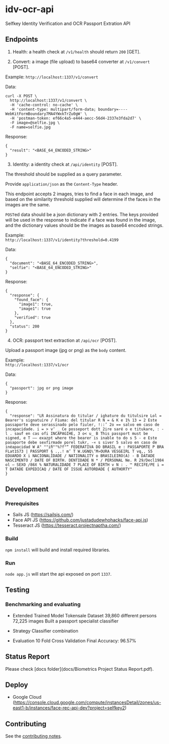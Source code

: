 # idv-ocr-api
Selfkey Identity Verification and OCR Passport Extration API

## Endpoints
1) Health: a health check at `/v1/health` should return `200` [GET].

2) Convert: a image (file upload) to base64 converter at `/v1/convert` [POST].

Example:
`http://localhost:1337/v1/convert`

Data:
```
curl -X POST \
  http://localhost:1337/v1/convert \
  -H 'cache-control: no-cache' \
  -H 'content-type: multipart/form-data; boundary=----WebKitFormBoundary7MA4YWxkTrZu0gW' \
  -H 'postman-token: ef66c4a5-e444-aecc-56d4-2337e3fda2d7' \
  -F image=@selfie.jpg \
  -F name=selfie.jpg
```
Response:
```
{
  "result": "<BASE_64_ENCODED_STRING>"
}
```

3) Identity: a identity check at `/api/identity` [POST].

The threshold should be supplied as a query parameter.

Provide `application/json` as the `Content-Type` header.

This endpoint accepts 2 images, tries to find a face in each image, and
based on the similarity threshold supplied will determine if the faces in
the images are the same.

`POST`ed data should be a json dictionary with 2 entries. The keys provided
will be used in the response to indicate if a face was found in the image,
and the dictionary values should be the images as base64 encoded strings.

Example:  
`http://localhost:1337/v1/identity?threshold=0.4199`  

Data:  
```
{
  "document": "<BASE_64_ENCODED_STRING>",
  "selfie": "<BASE_64_ENCODED_STRING>"
}
```
Response:
```
{
  "response": {
    "found_face": {
      "image1": true,
      "image1": true
    },
    "verified": true
  },
  "status": 200
}
```

4) OCR: passport text extraction at `/api/ocr` [POST].

Upload a passport image (jpg or png) as the `body` content.

Example:  
`http://localhost:1337/v1/ocr`  

Data:  
```
{
  "passport": jpg or png image
}
```
Response:
```
{
  "response": "LR Assinatura do titular / ighature du titulsire Lol = Bearer's signatuire / Fiuma: del titular R N = & K e 1% 13 = 2 Este passaporte deve serassinado pelo fiuler, !::’ 2o == salvo em caso de incapacidade. i = > v‘ _ Ce posseport dott 2ire saré o e titukare, : -l . sauf en cas ofi INCAPAGIHE, 3 o< u_ B This passport must be signed, e T —— exazpt where the bearer is inable to do s 5 - e Este pasaporte debe sexfirmade porel tukr, -« s siver 5 salvo en caso de inéapacidad W A" ""iﬁ""%?f"“ FEDERATIVA DO BRASIL e : PASSAPORTE P BRA FLat1S73 | PASSPORT § .,.! m’ T W.UGNQ\‘M»OURA VESGEIRL T vq,, S5 EDUARDO X i NACIONALIDADE / NATIONALITY o BRASILEIRO(A) - B DATADE NASCIMENTO / DATE OF BIRTH. DENTIDADE N * / PERSONAL Ne. R 29/Decl1984 ol — SEXO /86X % NATURALIDADE 7 PLACE OF BIRTH v N : . ™ RECIFE/PE i = T DATADE EXPEDICAQ / DATE OF ISSUE AUTORDADE { AUTHORTY"
}
```

## Development
### Prerequisites
- Sails JS (https://sailsjs.com/)
- Face API JS (https://github.com/justadudewhohacks/face-api.js)
- Tesseract JS (https://tesseract.projectnaptha.com/)

### Build
`npm install` will build and install required libraries.

### Run
`node app.js` will start the api exposed on port `1337`.

## Testing
### Benchmarking and evaluating
- Extended Trained Model
Tokensale Dataset
39,860 different persons
72,225 images
Built a passport specialist classifier
- Strategy
Classifier combination

- Evaluation
10 Fold Cross Validation
Final Accuracy: 96.57%

## Status Report
Please check [docs folder](docs/Biometrics Project Status Report.pdf).

## Deploy
- Google Cloud (https://console.cloud.google.com/compute/instancesDetail/zones/us-east1-b/instances/face-rec-api-dev?project=selfkey2)

## Contributing
See the [contributing notes](CONTRIBUTING.md).  

